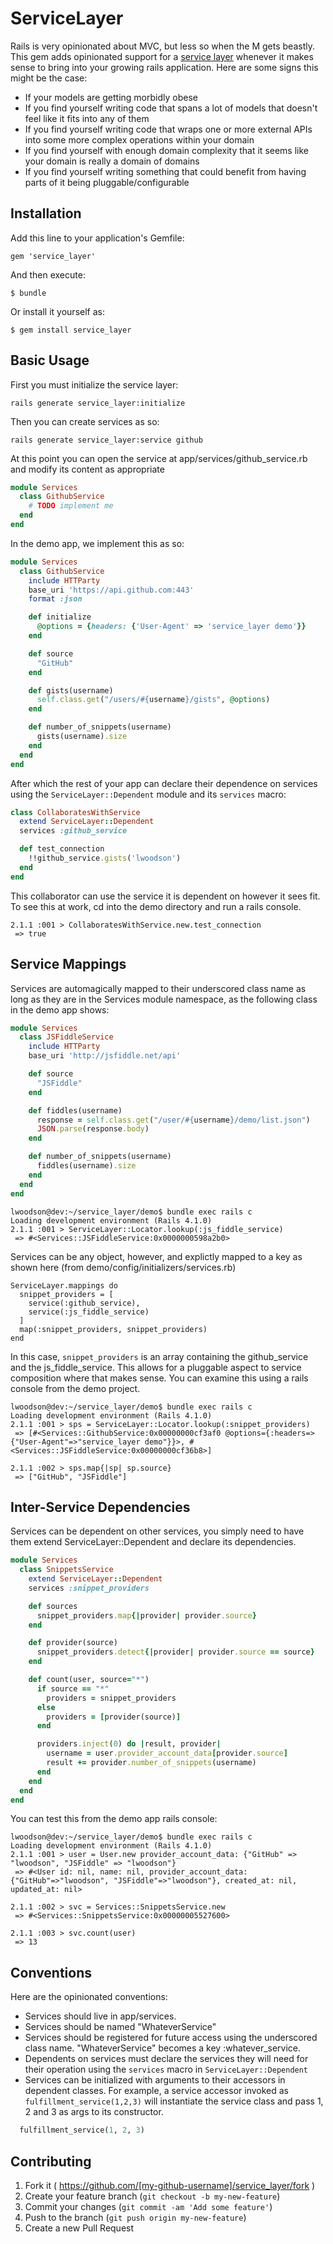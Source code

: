 # ServiceLayer

Rails is very opinionated about MVC, but less so when the M gets beastly.  This gem adds opinionated
support for a [service layer](http://martinfowler.com/eaaCatalog/serviceLayer.html) whenever it makes
sense to bring into your growing rails application.  Here are some signs this might be the case:

* If your models are getting morbidly obese
* If you find yourself writing code that spans a lot of models that doesn't feel like it fits into any of them
* If you find yourself writing code that wraps one or more external APIs into some more complex operations within your domain
* If you find yourself with enough domain complexity that it seems like your domain is really a domain of domains
* If you find yourself writing something that could benefit from having parts of it being pluggable/configurable

## Installation

Add this line to your application's Gemfile:

    gem 'service_layer'

And then execute:

    $ bundle

Or install it yourself as:

    $ gem install service_layer

## Basic Usage

First you must initialize the service layer:

    rails generate service_layer:initialize

Then you can create services as so:

    rails generate service_layer:service github

At this point you can open the service at app/services/github_service.rb and modify its content as appropriate

```ruby
module Services
  class GithubService
    # TODO implement me
  end
end
```

In the demo app, we implement this as so:

```ruby
module Services
  class GithubService
    include HTTParty
    base_uri 'https://api.github.com:443'
    format :json

    def initialize
      @options = {headers: {'User-Agent' => 'service_layer demo'}}
    end

    def source
      "GitHub"
    end

    def gists(username)
      self.class.get("/users/#{username}/gists", @options)
    end

    def number_of_snippets(username)
      gists(username).size
    end
  end
end
```

After which the rest of your app can declare their dependence on services using the ```ServiceLayer::Dependent``` module and
its ```services``` macro:

```ruby
class CollaboratesWithService
  extend ServiceLayer::Dependent
  services :github_service

  def test_connection
    !!github_service.gists('lwoodson')
  end
end
```

This collaborator can use the service it is dependent on however it sees fit.  To see this at work, cd into the demo directory and
run a rails console.

```
2.1.1 :001 > CollaboratesWithService.new.test_connection
 => true
```

## Service Mappings
Services are automagically mapped to their underscored class name as long as they are in the Services module namespace, as the following class in the demo app shows:

```ruby
module Services
  class JSFiddleService
    include HTTParty
    base_uri 'http://jsfiddle.net/api'

    def source
      "JSFiddle"
    end

    def fiddles(username)
      response = self.class.get("/user/#{username}/demo/list.json")
      JSON.parse(response.body)
    end

    def number_of_snippets(username)
      fiddles(username).size
    end
  end
end
```

```
lwoodson@dev:~/service_layer/demo$ bundle exec rails c
Loading development environment (Rails 4.1.0)
2.1.1 :001 > ServiceLayer::Locator.lookup(:js_fiddle_service)
 => #<Services::JSFiddleService:0x0000000598a2b0>
```

Services can be any object, however, and explictly mapped to a key as shown here (from demo/config/initializers/services.rb)

```
ServiceLayer.mappings do
  snippet_providers = [
    service(:github_service),
    service(:js_fiddle_service)
  ]
  map(:snippet_providers, snippet_providers)
end
```

In this case, ```snippet_providers``` is an array containing the github_service and the js_fiddle_service.  This allows for a pluggable aspect to service composition where that makes sense.  You can examine this using a rails console from the demo project.

```
lwoodson@dev:~/service_layer/demo$ bundle exec rails c
Loading development environment (Rails 4.1.0)
2.1.1 :001 > sps = ServiceLayer::Locator.lookup(:snippet_providers)
 => [#<Services::GithubService:0x00000000cf3af0 @options={:headers=>{"User-Agent"=>"service_layer demo"}}>, #<Services::JSFiddleService:0x00000000cf36b8>]

2.1.1 :002 > sps.map{|sp| sp.source}
 => ["GitHub", "JSFiddle"]
```

## Inter-Service Dependencies
Services can be dependent on other services, you simply need to have them extend ServiceLayer::Dependent and declare its dependencies.

```ruby
module Services
  class SnippetsService
    extend ServiceLayer::Dependent
    services :snippet_providers

    def sources
      snippet_providers.map{|provider| provider.source}
    end

    def provider(source)
      snippet_providers.detect{|provider| provider.source == source}
    end

    def count(user, source="*")
      if source == "*"
        providers = snippet_providers
      else
        providers = [provider(source)]
      end

      providers.inject(0) do |result, provider|
        username = user.provider_account_data[provider.source]
        result += provider.number_of_snippets(username)
      end
    end
  end
end
```

You can test this from the demo app rails console:

```
lwoodson@dev:~/service_layer/demo$ bundle exec rails c
Loading development environment (Rails 4.1.0)
2.1.1 :001 > user = User.new provider_account_data: {"GitHub" => "lwoodson", "JSFiddle" => "lwoodson"}
 => #<User id: nil, name: nil, provider_account_data: {"GitHub"=>"lwoodson", "JSFiddle"=>"lwoodson"}, created_at: nil, updated_at: nil>

2.1.1 :002 > svc = Services::SnippetsService.new
 => #<Services::SnippetsService:0x00000005527600>

2.1.1 :003 > svc.count(user)
 => 13
```
## Conventions

Here are the opinionated conventions:

* Services should live in app/services.
* Services should be named "WhateverService"
* Services should be registered for future access using the underscored class name.  "WhateverService" becomes a key :whatever_service.
* Dependents on services must declare the services they will need for their operation using the ```services``` macro in ```ServiceLayer::Dependent```
* Services can be initialized with arguments to their accessors in dependent classes.  For example, a service accessor invoked as ```fulfillment_service(1,2,3)``` will instantiate the service class and pass 1, 2 and 3 as args to its constructor.

```ruby
  fulfillment_service(1, 2, 3)
```

## Contributing

1. Fork it ( https://github.com/[my-github-username]/service_layer/fork )
2. Create your feature branch (`git checkout -b my-new-feature`)
3. Commit your changes (`git commit -am 'Add some feature'`)
4. Push to the branch (`git push origin my-new-feature`)
5. Create a new Pull Request
